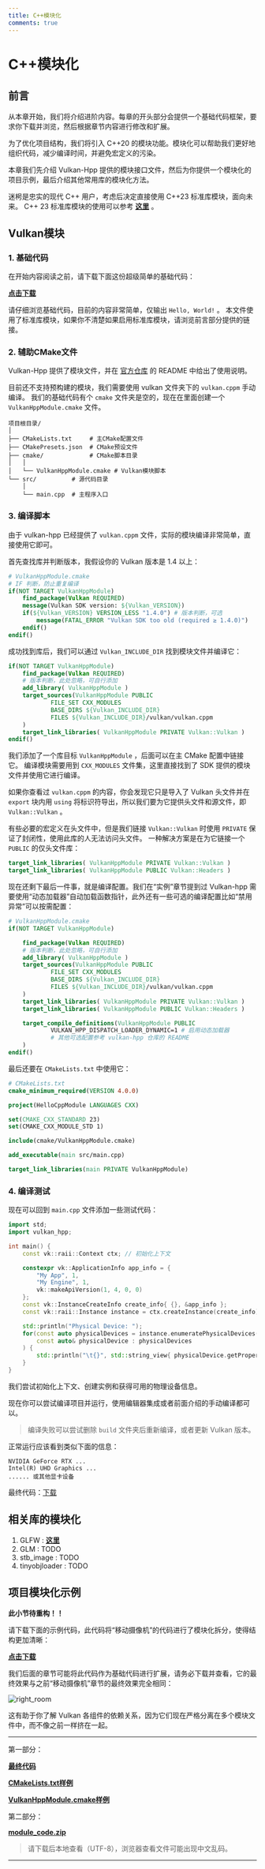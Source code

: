 ```yaml
---
title: C++模块化
comments: true
---
```

# **C++模块化**

## **前言**

从本章开始，我们将介绍进阶内容。每章的开头部分会提供一个基础代码框架，要求你下载并浏览，然后根据章节内容进行修改和扩展。

为了优化项目结构，我们将引入 C++20 的模块功能。模块化可以帮助我们更好地组织代码，减少编译时间，并避免宏定义的污染。

本章我们先介绍 Vulkan-Hpp 提供的模块接口文件，然后为你提供一个模块化的项目示例，最后介绍其他常用库的模块化方法。

迷枵是忠实的现代 C++ 用户，考虑后决定直接使用 C++23 标准库模块，面向未来。
C++ 23 标准库模块的使用可以参考 **[这里](https://mysvac.com/archives/191)** 。

## **Vulkan模块**

### 1. 基础代码

在开始内容阅读之前，请下载下面这份超级简单的基础代码：

**[点击下载](../../codes/04/00_cxxmodule/base_code.zip)**

请仔细浏览基础代码，目前的内容非常简单，仅输出 `Hello, World!` 。
本文件使用了标准库模块，如果你不清楚如果启用标准库模块，请浏览前言部分提供的链接。

### 2. 辅助CMake文件

Vulkan-Hpp 提供了模块文件，并在 [官方仓库](https://github.com/KhronosGroup/Vulkan-Hpp) 的 README 中给出了使用说明。

目前还不支持预构建的模块，我们需要使用 vulkan 文件夹下的 `vulkan.cppm` 手动编译。
我们的基础代码有个 `cmake` 文件夹是空的，现在在里面创建一个 `VulkanHppModule.cmake` 文件。

```
项目根目录/
│
├── CMakeLists.txt     # 主CMake配置文件
├── CMakePresets.json  # CMake预设文件
├── cmake/             # CMake脚本目录
│   │
│   └── VulkanHppModule.cmake # Vulkan模块脚本
└── src/          # 源代码目录
    │
    └── main.cpp  # 主程序入口
```

### 3. 编译脚本

由于 vulkan-hpp 已经提供了 `vulkan.cppm` 文件，实际的模块编译非常简单，直接使用它即可。

首先查找库并判断版本，我假设你的 Vulkan 版本是  1.4 以上：

```cmake
# VulkanHppModule.cmake
# IF 判断，防止重复编译
if(NOT TARGET VulkanHppModule)
    find_package(Vulkan REQUIRED)
    message(Vulkan SDK version: ${Vulkan_VERSION})
    if(${Vulkan_VERSION} VERSION_LESS "1.4.0") # 版本判断，可选
        message(FATAL_ERROR "Vulkan SDK too old (required ≥ 1.4.0)")
    endif()
endif()
```

成功找到库后，我们可以通过 `Vulkan_INCLUDE_DIR` 找到模块文件并编译它：

```cmake
if(NOT TARGET VulkanHppModule)
    find_package(Vulkan REQUIRED)
    # 版本判断，此处忽略，可自行添加
    add_library( VulkanHppModule )
    target_sources(VulkanHppModule PUBLIC
            FILE_SET CXX_MODULES
            BASE_DIRS ${Vulkan_INCLUDE_DIR}
            FILES ${Vulkan_INCLUDE_DIR}/vulkan/vulkan.cppm
    )
    target_link_libraries( VulkanHppModule PRIVATE Vulkan::Vulkan )
endif()
```

我们添加了一个库目标 `VulkanHppModule` ，后面可以在主 CMake 配置中链接它。
编译模块需要用到 `CXX_MODULES` 文件集，这里直接找到了 SDK 提供的模块文件并使用它进行编译。

如果你查看过 `vulkan.cppm` 的内容，你会发现它只是导入了 Vulkan 头文件并在 `export` 块内用 `using` 将标识符导出，所以我们要为它提供头文件和源文件，即 `Vulkan::Vulkan` 。

有些必要的宏定义在头文件中，但是我们链接 `Vulkan::Vulkan` 时使用 `PRIVATE` 保证了封闭性，使用此库的人无法访问头文件。
一种解决方案是在为它链接一个 `PUBLIC` 的仅头文件库：

```cmake
target_link_libraries( VulkanHppModule PRIVATE Vulkan::Vulkan )
target_link_libraries( VulkanHppModule PUBLIC Vulkan::Headers )
```

现在还剩下最后一件事，就是编译配置。我们在“实例”章节提到过 Vulkan-hpp 需要使用“动态加载器”自动加载函数指针，此外还有一些可选的编译配置比如“禁用异常”可以按需配置：

```cmake
# VulkanHppModule.cmake
if(NOT TARGET VulkanHppModule)

    find_package(Vulkan REQUIRED)
    # 版本判断，此处忽略，可自行添加
    add_library( VulkanHppModule )
    target_sources(VulkanHppModule PUBLIC
            FILE_SET CXX_MODULES
            BASE_DIRS ${Vulkan_INCLUDE_DIR}
            FILES ${Vulkan_INCLUDE_DIR}/vulkan/vulkan.cppm
    )
    target_link_libraries( VulkanHppModule PRIVATE Vulkan::Vulkan )
    target_link_libraries( VulkanHppModule PUBLIC Vulkan::Headers )

    target_compile_definitions(VulkanHppModule PUBLIC
            VULKAN_HPP_DISPATCH_LOADER_DYNAMIC=1 # 启用动态加载器
            # 其他可选配置参考 vulkan-hpp 仓库的 README
    )
endif()
```

最后还要在 `CMakeLists.txt` 中使用它：

```cmake
# CMakeLists.txt
cmake_minimum_required(VERSION 4.0.0)

project(HelloCppModule LANGUAGES CXX)

set(CMAKE_CXX_STANDARD 23)
set(CMAKE_CXX_MODULE_STD 1)

include(cmake/VulkanHppModule.cmake)

add_executable(main src/main.cpp)

target_link_libraries(main PRIVATE VulkanHppModule)
```

### 4. 编译测试

现在可以回到 `main.cpp` 文件添加一些测试代码：

```cpp
import std;
import vulkan_hpp;

int main() {
    const vk::raii::Context ctx; // 初始化上下文

    constexpr vk::ApplicationInfo app_info = {
        "My App", 1,
        "My Engine", 1,
        vk::makeApiVersion(1, 4, 0, 0)
    };
    const vk::InstanceCreateInfo create_info{ {}, &app_info };
    const vk::raii::Instance instance = ctx.createInstance(create_info);

    std::println("Physical Device: ");
    for(const auto physicalDevices = instance.enumeratePhysicalDevices();
        const auto& physicalDevice : physicalDevices
    ) {
        std::println("\t{}", std::string_view{ physicalDevice.getProperties().deviceName });
    }
}
```

我们尝试初始化上下文、创建实例和获得可用的物理设备信息。

现在你可以尝试编译项目并运行，使用编辑器集成或者前面介绍的手动编译都可以。

> 编译失败可以尝试删除 `build` 文件夹后重新编译，或者更新 Vulkan 版本。

正常运行应该看到类似下面的信息：

```
NVIDIA GeForce RTX ...
Intel(R) UHD Graphics ...
...... 或其他显卡设备
```

最终代码：[下载](../../codes/04/00_cxxmodule/vk_module_demo.zip)

## **相关库的模块化**

1. GLFW : **[这里](https://github.com/Mysvac/glfw_cpp_module)**
2. GLM : TODO
3. stb_image : TODO
4. tinyobjloader : TODO

## **项目模块化示例**

**此小节待重构！！**

请下载下面的示例代码，此代码将“移动摄像机”的代码进行了模块化拆分，使得结构更加清晰：

**[点击下载](../../codes/04/00_cxxmodule/module_code.zip)**

我们后面的章节可能将此代码作为基础代码进行扩展，请务必下载并查看，它的最终效果与之前“移动摄像机”章节的最终效果完全相同：

![right_room](../../images/0310/right_room.png)

这有助于你了解 Vulkan 各组件的依赖关系，因为它们现在严格分离在多个模块文件中，而不像之前一样挤在一起。

---

第一部分：

**[最终代码](../../codes/04/00_cxxmodule/vk_module_demo.zip)**

**[CMakeLists.txt样例](../../codes/04/00_cxxmodule/CMakeLists.txt)**

**[VulkanHppModule.cmake样例](../../codes/04/00_cxxmodule/cmake/VulkanHppModule.cmake)**

第二部分：

**[module_code.zip](../../codes/04/00_cxxmodule/module_code.zip)**

> 请下载后本地查看（UTF-8），浏览器查看文件可能出现中文乱码。

---
